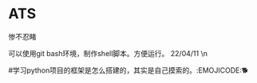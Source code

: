 # ATS

惨不忍睹

可以使用git bash环境，制作shell脚本。方便运行。  22/04/11 \n

#学习python项目的框架是怎么搭建的，其实是自己摸索的。:EMOJICODE:🐕
